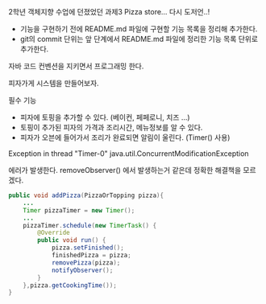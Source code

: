 2학년 객체지향 수업에 던졌었던 과제3 Pizza store… 다시 도저언..!

- 기능을 구현하기 전에 README.md      파일에 구현할 기능 목록을 정리해 추가한다.
- git의 commit 단위는 앞 단계에서 README.md 파일에 정리한 기능 목록 단위로 추가한다.

자바 코드 컨벤션을 지키면서 프로그래밍 한다.



피자가게 시스템을 만들어보자.

필수 기능

- 피자에 토핑을 추가할 수 있다. (베이컨, 페페로니, 치즈 ...)
- 토핑이 추가된 피자의 가격과 조리시간, 메뉴정보를 알 수 있다.
- 피자가 오븐에 들어가서 조리가 완료되면 알림이 울린다. (Timer() 사용)



Exception in thread "Timer-0" java.util.ConcurrentModificationException

에러가 발생한다. removeObserver() 에서 발생하는거 같은데 정확한 해결책을 모르겠다. 

```java
public void addPizza(PizzaOrTopping pizza){
    ...
	Timer pizzaTimer = new Timer();
    ...
    pizzaTimer.schedule(new TimerTask() {
        @Override
        public void run() {
            pizza.setFinished();
            finishedPizza = pizza;
            removePizza(pizza);
            notifyObserver();      
        }
    },pizza.getCookingTime());
}
```

